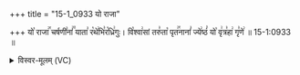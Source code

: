 +++
title = "15-1_0933 यो राजा"

+++
यो꣡ राजा꣢꣯ चर्षणी꣣नां꣢꣫ याता꣣ र꣡थे꣢भि꣣र꣡ध्रि꣢गुः। वि꣡श्वा꣢सां तरु꣣ता꣡ पृत꣢꣯नानां꣣ ज्ये꣢ष्ठं꣣ यो꣡ वृ꣢त्र꣣हा꣢ गृ꣣णे꣢ ॥ 15-1:0933 ॥

<details><summary>विस्वर-मूलम् (VC)</summary>

यो राजा चर्षणीनां याता रथेभिरध्रिगुः । विश्वासां तरुता पृतनानां ज्येष्ठं यो वृत्रहा गृणे ॥९३३॥
</details>